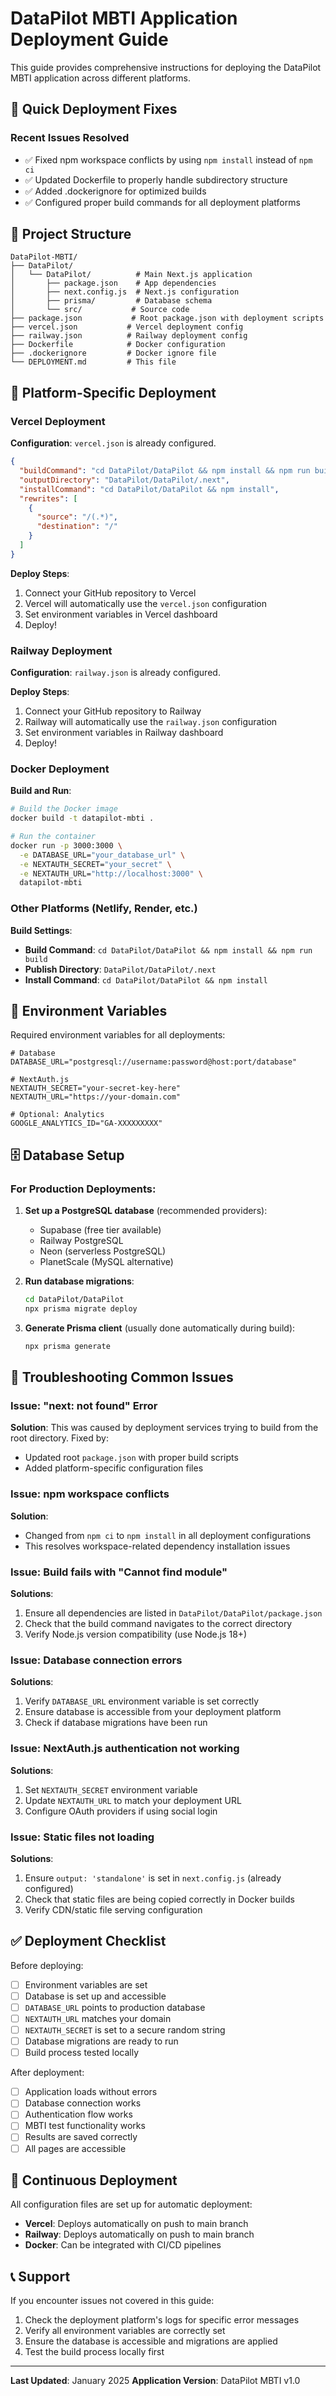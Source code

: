 # DataPilot MBTI Application Deployment Guide

This guide provides comprehensive instructions for deploying the DataPilot MBTI application across different platforms.

## 🚀 Quick Deployment Fixes

### Recent Issues Resolved
- ✅ Fixed npm workspace conflicts by using `npm install` instead of `npm ci`
- ✅ Updated Dockerfile to properly handle subdirectory structure
- ✅ Added .dockerignore for optimized builds
- ✅ Configured proper build commands for all deployment platforms

## 📁 Project Structure

```
DataPilot-MBTI/
├── DataPilot/
│   └── DataPilot/          # Main Next.js application
│       ├── package.json    # App dependencies
│       ├── next.config.js  # Next.js configuration
│       ├── prisma/         # Database schema
│       └── src/           # Source code
├── package.json           # Root package.json with deployment scripts
├── vercel.json           # Vercel deployment config
├── railway.json          # Railway deployment config
├── Dockerfile            # Docker configuration
├── .dockerignore         # Docker ignore file
└── DEPLOYMENT.md         # This file
```

## 🔧 Platform-Specific Deployment

### Vercel Deployment

**Configuration**: `vercel.json` is already configured.

```json
{
  "buildCommand": "cd DataPilot/DataPilot && npm install && npm run build",
  "outputDirectory": "DataPilot/DataPilot/.next",
  "installCommand": "cd DataPilot/DataPilot && npm install",
  "rewrites": [
    {
      "source": "/(.*)",
      "destination": "/"
    }
  ]
}
```

**Deploy Steps**:
1. Connect your GitHub repository to Vercel
2. Vercel will automatically use the `vercel.json` configuration
3. Set environment variables in Vercel dashboard
4. Deploy!

### Railway Deployment

**Configuration**: `railway.json` is already configured.

**Deploy Steps**:
1. Connect your GitHub repository to Railway
2. Railway will automatically use the `railway.json` configuration
3. Set environment variables in Railway dashboard
4. Deploy!

### Docker Deployment

**Build and Run**:
```bash
# Build the Docker image
docker build -t datapilot-mbti .

# Run the container
docker run -p 3000:3000 \
  -e DATABASE_URL="your_database_url" \
  -e NEXTAUTH_SECRET="your_secret" \
  -e NEXTAUTH_URL="http://localhost:3000" \
  datapilot-mbti
```

### Other Platforms (Netlify, Render, etc.)

**Build Settings**:
- **Build Command**: `cd DataPilot/DataPilot && npm install && npm run build`
- **Publish Directory**: `DataPilot/DataPilot/.next`
- **Install Command**: `cd DataPilot/DataPilot && npm install`

## 🔐 Environment Variables

Required environment variables for all deployments:

```env
# Database
DATABASE_URL="postgresql://username:password@host:port/database"

# NextAuth.js
NEXTAUTH_SECRET="your-secret-key-here"
NEXTAUTH_URL="https://your-domain.com"

# Optional: Analytics
GOOGLE_ANALYTICS_ID="GA-XXXXXXXXX"
```

## 🗄️ Database Setup

### For Production Deployments:

1. **Set up a PostgreSQL database** (recommended providers):
   - Supabase (free tier available)
   - Railway PostgreSQL
   - Neon (serverless PostgreSQL)
   - PlanetScale (MySQL alternative)

2. **Run database migrations**:
   ```bash
   cd DataPilot/DataPilot
   npx prisma migrate deploy
   ```

3. **Generate Prisma client** (usually done automatically during build):
   ```bash
   npx prisma generate
   ```

## 🐛 Troubleshooting Common Issues

### Issue: "next: not found" Error
**Solution**: This was caused by deployment services trying to build from the root directory. Fixed by:
- Updated root `package.json` with proper build scripts
- Added platform-specific configuration files

### Issue: npm workspace conflicts
**Solution**: 
- Changed from `npm ci` to `npm install` in all deployment configurations
- This resolves workspace-related dependency installation issues

### Issue: Build fails with "Cannot find module"
**Solutions**:
1. Ensure all dependencies are listed in `DataPilot/DataPilot/package.json`
2. Check that the build command navigates to the correct directory
3. Verify Node.js version compatibility (use Node.js 18+)

### Issue: Database connection errors
**Solutions**:
1. Verify `DATABASE_URL` environment variable is set correctly
2. Ensure database is accessible from your deployment platform
3. Check if database migrations have been run

### Issue: NextAuth.js authentication not working
**Solutions**:
1. Set `NEXTAUTH_SECRET` environment variable
2. Update `NEXTAUTH_URL` to match your deployment URL
3. Configure OAuth providers if using social login

### Issue: Static files not loading
**Solutions**:
1. Ensure `output: 'standalone'` is set in `next.config.js` (already configured)
2. Check that static files are being copied correctly in Docker builds
3. Verify CDN/static file serving configuration

## ✅ Deployment Checklist

Before deploying:

- [ ] Environment variables are set
- [ ] Database is set up and accessible
- [ ] `DATABASE_URL` points to production database
- [ ] `NEXTAUTH_URL` matches your domain
- [ ] `NEXTAUTH_SECRET` is set to a secure random string
- [ ] Database migrations are ready to run
- [ ] Build process tested locally

After deployment:

- [ ] Application loads without errors
- [ ] Database connection works
- [ ] Authentication flow works
- [ ] MBTI test functionality works
- [ ] Results are saved correctly
- [ ] All pages are accessible

## 🔄 Continuous Deployment

All configuration files are set up for automatic deployment:
- **Vercel**: Deploys automatically on push to main branch
- **Railway**: Deploys automatically on push to main branch
- **Docker**: Can be integrated with CI/CD pipelines

## 📞 Support

If you encounter issues not covered in this guide:
1. Check the deployment platform's logs for specific error messages
2. Verify all environment variables are correctly set
3. Ensure the database is accessible and migrations are applied
4. Test the build process locally first

---

**Last Updated**: January 2025
**Application Version**: DataPilot MBTI v1.0